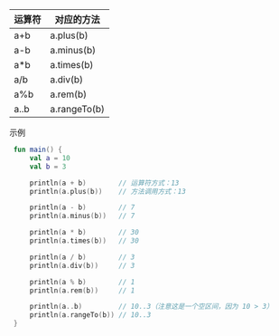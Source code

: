运算符 | 对应的方法
----   | ----
a+b    | a.plus(b)
a-b    | a.minus(b)
a*b    | a.times(b)
a/b    | a.div(b)
a%b    | a.rem(b)
a..b   | a.rangeTo(b)

示例
```kotlin
 fun main() {
     val a = 10
     val b = 3

     println(a + b)        // 运算符方式：13
     println(a.plus(b))    // 方法调用方式：13

     println(a - b)        // 7
     println(a.minus(b))   // 7

     println(a * b)        // 30
     println(a.times(b))   // 30

     println(a / b)        // 3
     println(a.div(b))     // 3

     println(a % b)        // 1
     println(a.rem(b))     // 1

     println(a..b)         // 10..3（注意这是一个空区间，因为 10 > 3）
     println(a.rangeTo(b)) // 10..3
 }

```